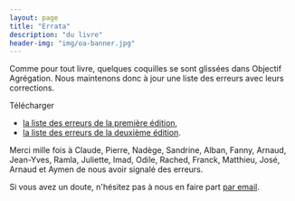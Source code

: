 ```yaml
---
layout: page
title: "Errata"
description: "du livre"
header-img: "img/oa-banner.jpg"
---
```


Comme pour tout livre, quelques coquilles se sont glissées dans Objectif Agrégation. Nous maintenons donc à jour une liste des erreurs avec leurs corrections.

Télécharger

* [la liste des erreurs de la première édition](correctif.pdf),
* [la liste des erreurs de la deuxième édition](correctif-deuxieme-edition.pdf).

Merci mille fois à Claude, Pierre, Nadège, Sandrine, Alban, Fanny, Arnaud, Jean-Yves, Ramla, Juliette, Imad, Odile, Rached, Franck, Matthieu, José, Arnaud et Aymen de nous avoir signalé des erreurs.

Si vous avez un doute, n'hésitez pas à nous en faire part [par email](mailto:objectif-agregation_at_h-k.fr).
